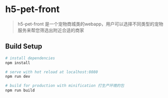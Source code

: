 # h5-pet-front

> h5-pet-front 是一个宠物商城类的webapp，用户可以选择不同类型的宠物服务来帮您筛选出附近合适的商家

## Build Setup

``` bash
# install dependencies
npm install

# serve with hot reload at localhost:8080
npm run dev

# build for production with minification 打生产环境的包
npm run build
```
